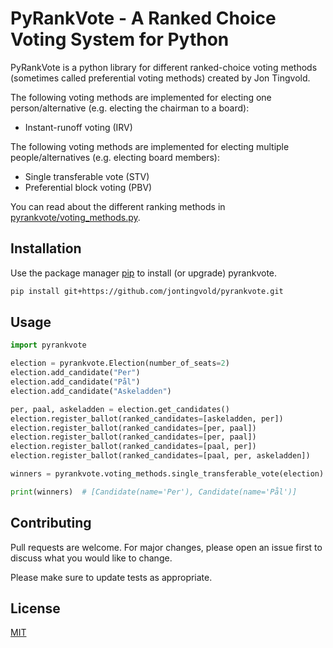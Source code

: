

PyRankVote - A Ranked Choice Voting System for Python
=====================================================

PyRankVote is a python library for different ranked-choice voting methods (sometimes called preferential voting methods) created by Jon Tingvold. 

The following voting methods are implemented for electing one person/alternative (e.g. electing the chairman to a board):

- Instant-runoff voting (IRV)

The following voting methods are implemented for electing multiple people/alternatives (e.g. electing board members):

- Single transferable vote (STV)
- Preferential block voting (PBV)

You can read about the different ranking methods in [pyrankvote/voting_methods.py](pyrankvote/voting_methods.py).

## Installation

Use the package manager [pip](https://pip.pypa.io/en/stable/) to install (or upgrade) pyrankvote.

```bash
pip install git+https://github.com/jontingvold/pyrankvote.git
```

## Usage

```python
import pyrankvote

election = pyrankvote.Election(number_of_seats=2)
election.add_candidate("Per")
election.add_candidate("Pål")
election.add_candidate("Askeladden")

per, paal, askeladden = election.get_candidates()
election.register_ballot(ranked_candidates=[askeladden, per])
election.register_ballot(ranked_candidates=[per, paal])
election.register_ballot(ranked_candidates=[per, paal])
election.register_ballot(ranked_candidates=[paal, per])
election.register_ballot(ranked_candidates=[paal, per, askeladden])

winners = pyrankvote.voting_methods.single_transferable_vote(election)

print(winners)  # [Candidate(name='Per'), Candidate(name='Pål')]
```

## Contributing
Pull requests are welcome. For major changes, please open an issue first to discuss what you would like to change.

Please make sure to update tests as appropriate.

## License
[MIT](https://choosealicense.com/licenses/mit/)